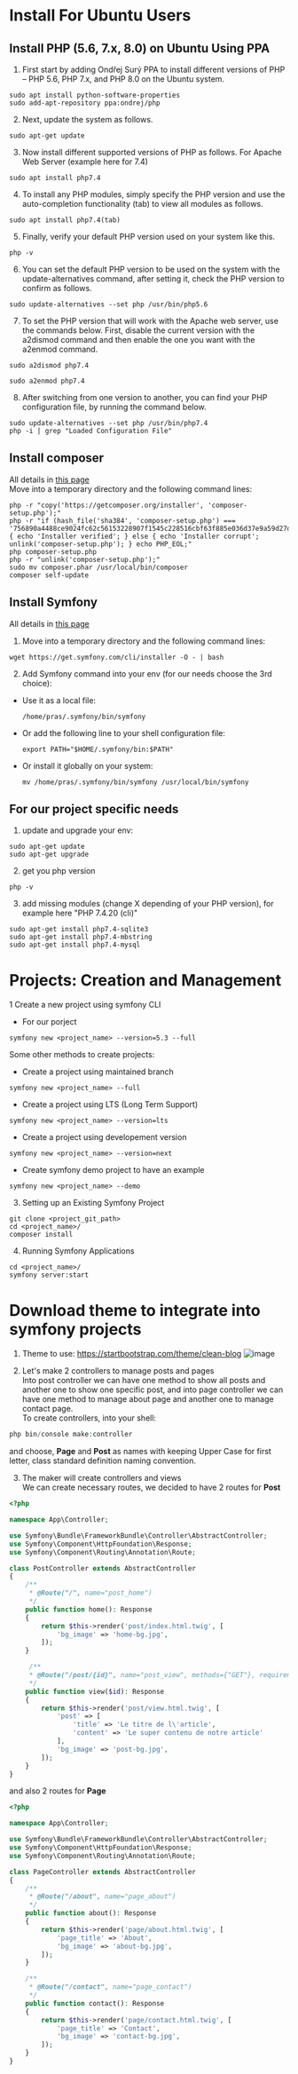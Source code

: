 # Install For Ubuntu Users

## Install PHP (5.6, 7.x, 8.0) on Ubuntu Using PPA

1. First start by adding Ondřej Surý PPA to install different versions of PHP – PHP 5.6, PHP 7.x, and PHP 8.0 on the Ubuntu system.

```console
sudo apt install python-software-properties
sudo add-apt-repository ppa:ondrej/php
```

2. Next, update the system as follows.

```console
sudo apt-get update
```

3. Now install different supported versions of PHP as follows. For Apache Web Server (example here for 7.4)

```console
sudo apt install php7.4
```

4. To install any PHP modules, simply specify the PHP version and use the auto-completion functionality (tab) to view all modules as follows.

```console
sudo apt install php7.4(tab)
```

5. Finally, verify your default PHP version used on your system like this.

```console
php -v
```

6. You can set the default PHP version to be used on the system with the update-alternatives command, after setting it, check the PHP version to confirm as follows.

```console
sudo update-alternatives --set php /usr/bin/php5.6
```

7. To set the PHP version that will work with the Apache web server, use the commands below. First, disable the current version with the a2dismod command and then enable the one you want with the a2enmod command.

```console
sudo a2dismod php7.4
```

```console
sudo a2enmod php7.4
```

8. After switching from one version to another, you can find your PHP configuration file, by running the command below.

```console
sudo update-alternatives --set php /usr/bin/php7.4
php -i | grep "Loaded Configuration File"
```

## Install composer

All details in [this page](https://getcomposer.org/download/)  
Move into a temporary directory and the following command lines:

```console
php -r "copy('https://getcomposer.org/installer', 'composer-setup.php');"
php -r "if (hash_file('sha384', 'composer-setup.php') === '756890a4488ce9024fc62c56153228907f1545c228516cbf63f885e036d37e9a59d27d63f46af1d4d07ee0f76181c7d3') { echo 'Installer verified'; } else { echo 'Installer corrupt'; unlink('composer-setup.php'); } echo PHP_EOL;"
php composer-setup.php
php -r "unlink('composer-setup.php');"
sudo mv composer.phar /usr/local/bin/composer
composer self-update
```

## Install Symfony

All details in [this page](https://symfony.com/download)

1. Move into a temporary directory and the following command lines:

```console
wget https://get.symfony.com/cli/installer -O - | bash
```

2. Add Symfony command into your env (for our needs choose the 3rd choice):

- Use it as a local file:

  ```console
  /home/pras/.symfony/bin/symfony
  ```

- Or add the following line to your shell configuration file:

  ```console
  export PATH="$HOME/.symfony/bin:$PATH"
  ```

- Or install it globally on your system:
  ```console
  mv /home/pras/.symfony/bin/symfony /usr/local/bin/symfony
  ```

## For our project specific needs

1. update and upgrade your env:

```console
sudo apt-get update
sudo apt-get upgrade
```

2. get you php version

```console
php -v
```

3. add missing modules (change X depending of your PHP version), for example here "PHP 7.4.20 (cli)"

```console
sudo apt-get install php7.4-sqlite3
sudo apt-get install php7.4-mbstring
sudo apt-get install php7.4-mysql
```

# Projects: Creation and Management

1 Create a new project using symfony CLI
  - For our porject  
```console
symfony new <project_name> --version=5.3 --full
```

Some other methods to create projects:  
  - Create a project using maintained branch  
```console
symfony new <project_name> --full
```
  - Create a project using LTS (Long Term Support)  
```console
symfony new <project_name> --version=lts
```
  - Create a project using developement version  
```console
symfony new <project_name> --version=next
```
  - Create symfony demo project to have an example
```console
symfony new <project_name> --demo
```

3. Setting up an Existing Symfony Project

```console
git clone <project_git_path>
cd <project_name>/
composer install
```

4. Running Symfony Applications

```console
cd <project_name>/
symfony server:start
```

# Download theme to integrate into symfony projects

1. Theme to use: https://startbootstrap.com/theme/clean-blog
![image](https://user-images.githubusercontent.com/61125395/122299821-c78f3b80-cefe-11eb-857e-7c966a2549a2.png)  

2. Let's make 2 controllers to manage posts and pages  
Into post controller we can have one method to show all posts and another one to show one specific post, and into
page controller we can have one method to manage about page and another one to manage contact page.  
To create controllers, into your shell:  
```php
php bin/console make:controller
```
and choose, **Page** and **Post** as names with keeping Upper Case for first letter, class standard definition naming convention.  

3. The maker will create controllers and views  
We can create necessary routes, we decided to have 2 routes for **Post** 
```php
<?php

namespace App\Controller;

use Symfony\Bundle\FrameworkBundle\Controller\AbstractController;
use Symfony\Component\HttpFoundation\Response;
use Symfony\Component\Routing\Annotation\Route;

class PostController extends AbstractController
{
    /**
     * @Route("/", name="post_home")
     */
    public function home(): Response
    {
        return $this->render('post/index.html.twig', [
            'bg_image' => 'home-bg.jpg', 
        ]);
    }

     /**
     * @Route("/post/{id}", name="post_view", methods={"GET"}, requirements={"id"="\d+"})
     */
    public function view($id): Response
    {
        return $this->render('post/view.html.twig', [
            'post' => [
                'title' => 'Le titre de l\'article',
                'content' => 'Le super contenu de notre article'
            ],
            'bg_image' => 'post-bg.jpg', 
        ]);
    }
}
```
and also 2 routes for **Page**
```php
<?php

namespace App\Controller;

use Symfony\Bundle\FrameworkBundle\Controller\AbstractController;
use Symfony\Component\HttpFoundation\Response;
use Symfony\Component\Routing\Annotation\Route;

class PageController extends AbstractController
{
    /**
     * @Route("/about", name="page_about")
     */
    public function about(): Response
    {
        return $this->render('page/about.html.twig', [
            'page_title' => 'About',
            'bg_image' => 'about-bg.jpg', 
        ]);
    }

    /**
     * @Route("/contact", name="page_contact")
     */
    public function contact(): Response
    {
        return $this->render('page/contact.html.twig', [
            'page_title' => 'Contact',
            'bg_image' => 'contact-bg.jpg', 
        ]);
    }
}
```



